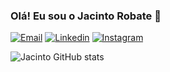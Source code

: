 ### Olá! Eu sou o Jacinto Robate 👋

[![Email](https://img.shields.io/badge/Gmail-D14836?style=for-the-badge&logo=gmail&logoColor=white)](nexus.jrtech@gmail.com) [![Linkedin](https://img.shields.io/badge/LinkedIn-0077B5?style=for-the-badge&logo=linkedin&logoColor=white)](https://www.linkedin.com/in/jacinto-robate/) [![Instagram](https://img.shields.io/badge/Instagram-E4405F?style=for-the-badge&logo=instagram&logoColor=white)](https://www.instagram.com/jacinto_robate/)


![Jacinto GitHub stats](https://github-readme-stats.vercel.app/api?username=Jacinto-robate&show_icons=true&theme=transparent)


